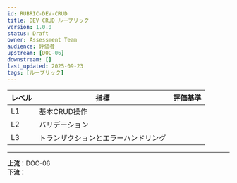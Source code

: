 ```yaml
---
id: RUBRIC-DEV-CRUD
title: DEV CRUD ルーブリック
version: 1.0.0
status: Draft
owner: Assessment Team
audience: 評価者
upstream: [DOC-06]
downstream: []
last_updated: 2025-09-23
tags: [ルーブリック]
---
```


| レベル | 指標 | 評価基準 |
|--------|------|----------|
| L1 | 基本CRUD操作 | 
| L2 | バリデーション | 
| L3 | トランザクションとエラーハンドリング | 

---
**上流**：DOC-06  
**下流**：
